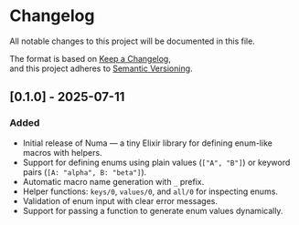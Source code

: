 # Changelog

All notable changes to this project will be documented in this file.

The format is based on [Keep a Changelog](https://keepachangelog.com/en/1.0.0/),  
and this project adheres to [Semantic Versioning](https://semver.org/).

## [0.1.0] - 2025-07-11

### Added

- Initial release of Numa — a tiny Elixir library for defining enum-like macros with helpers.
- Support for defining enums using plain values (`["A", "B"]`) or keyword pairs (`[A: "alpha", B: "beta"]`).
- Automatic macro name generation with `_` prefix.
- Helper functions: `keys/0`, `values/0`, and `all/0` for inspecting enums.
- Validation of enum input with clear error messages.
- Support for passing a function to generate enum values dynamically.
